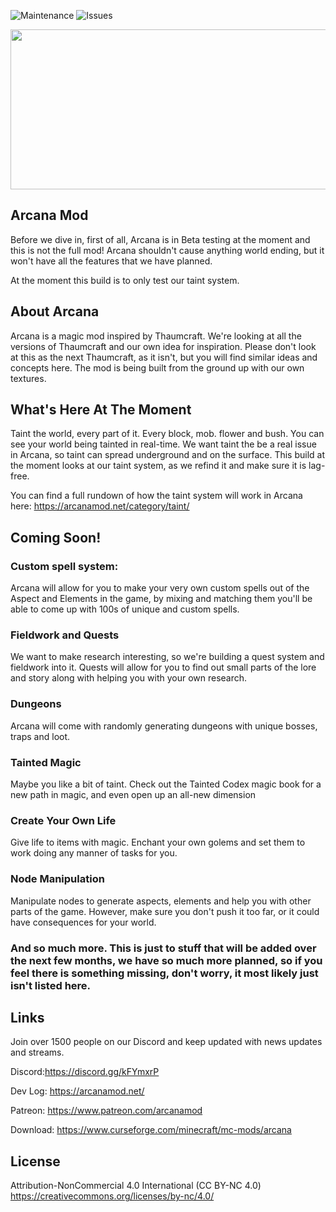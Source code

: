 
![Maintenance](https://img.shields.io/badge/Maintained%3F-yes-green.svg?style=for-the-badge&logo=appveyor)
![Issues](https://img.shields.io/github/issues/SleepingTea98/Arcana?style=for-the-badge&logo=appveyor)

<p align="center">
    <img width="768" height="256" src="https://media.discordapp.net/attachments/604720893654073388/627505379399434241/logo_animated.gif" />
</p>


## Arcana Mod
Before we dive in, first of all, Arcana is in Beta testing at the moment and this is not the full mod! Arcana shouldn't cause anything world ending, but it won't have all the features that we have planned.

At the moment this build is to only test our taint system.

## About Arcana
Arcana is a magic mod inspired by Thaumcraft. We're looking at all the versions of Thaumcraft and our own idea for inspiration. Please don't look at this as the next Thaumcraft, as it isn't, but you will find similar ideas and concepts here. The mod is being built from the ground up with our own textures.

## What's Here At The Moment
Taint the world, every part of it. Every block, mob. flower and bush. You can see your world being tainted in real-time. We want taint the be a real issue in Arcana, so taint can spread underground and on the surface. This build at the moment looks at our taint system, as we refind it and make sure it is lag-free.  

You can find a full rundown of how the taint system will work in Arcana here: https://arcanamod.net/category/taint/

## Coming Soon!

### Custom spell system: 
Arcana will allow for you to make your very own custom spells out of the Aspect and Elements in the game, by mixing and matching them you'll be able to come up with 100s of unique and custom spells.

### Fieldwork and Quests
We want to make research interesting, so we're building a quest system and fieldwork into it. Quests will allow for you to find out small parts of the lore and story along with helping you with your own research.

### Dungeons 
Arcana will come with randomly generating dungeons with unique bosses, traps and loot.

### Tainted Magic
Maybe you like a bit of taint. Check out the Tainted Codex magic book for a new path in magic, and even open up an all-new dimension 

### Create Your Own Life
Give life to items with magic. Enchant your own golems and set them to work doing any manner of tasks for you.

### Node Manipulation 
Manipulate nodes to generate aspects, elements and help you with other parts of the game. However, make sure you don't push it too far, or it could have consequences for your world.

### And so much more. This is just to stuff that will be added over the next few months, we have so much more planned, so if you feel there is something missing, don't worry, it most likely just isn't listed here. 

## Links
Join over 1500 people on our Discord and keep updated with news updates and streams.

Discord:https://discord.gg/kFYmxrP

Dev Log: https://arcanamod.net/

Patreon: https://www.patreon.com/arcanamod

Download: https://www.curseforge.com/minecraft/mc-mods/arcana


## License

Attribution-NonCommercial 4.0 International (CC BY-NC 4.0) https://creativecommons.org/licenses/by-nc/4.0/

